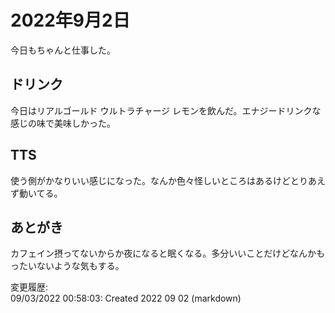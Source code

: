 # 2022年9月2日

今日もちゃんと仕事した。

## ドリンク

今日はリアルゴールド ウルトラチャージ レモンを飲んだ。エナジードリンクな感じの味で美味しかった。

## TTS

使う側がかなりいい感じになった。なんか色々怪しいところはあるけどとりあえず動いてる。

## あとがき

カフェイン摂ってないからか夜になると眠くなる。多分いいことだけどなんかもったいないような気もする。

変更履歴:  
09/03/2022 00:58:03: Created 2022 09 02 (markdown)  
